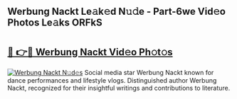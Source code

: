 ## Werbung Nackt Le𝚊k𝚎d N𝚞𝚍e - Part-6we Vid𝚎o Photos Le𝚊ks ORFkS

# <h2><a href="http://fb104qf.evod.top/?m=Werbung+Nackt">🔗 👉🔴 Werbung Nackt Vid𝚎o Ph𝚘t𝚘s</a></h2>

[![Werbung Nackt N𝚞d𝚎s](https://i.imgur.com/8V9OHl7.gif)](http://fb104qf.evod.top/?m=Werbung+Nackt)
Social media star Werbung Nackt known for dance performances and lifestyle vlogs. Distinguished author Werbung Nackt, recognized for their insightful writings and contributions to literature. 

